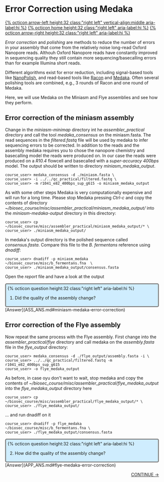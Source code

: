 # Error Correction using Medaka 

[{% octicon arrow-left height:32 class:"right left" vertical-align:middle aria-label:hi %}](ASS_F.md) [{% octicon home height:32 class:"right left" aria-label:hi %}](index.md) [{% octicon arrow-right height:32 class:"right left" aria-label:hi %}](ASS_BUSC.md)

*Error correction* and *polishing* are methods to reduce the number of errors in your assembly that come from the relatively noise long-read Oxford Nanopore reads. Althouh Oxford Nanopore reads have constantly improved in sequencing quality they still contain more sequencing/basecalling errors than for example Illumina short reads.

Different algorithms exist for error reduction, including signal-based tools like [NanoPolish](https://github.com/jts/nanopolish), and read-based tools like [Racon](https://github.com/isovic/racon) and [Medaka](https://github.com/nanoporetech/medaka). Often several polishing tools are combined, e.g., 3 rounds of Racon and one round of Medaka. 

Here, we will use Medaka on the Miniasm and Flye assemblies and see how they perform. 

## Error correction of the miniasm assembly

Change in the *miniasm-minimap* directory int he *assembler_practical* directory and call the tool *medaka_consensus* on the miniasm.fasta. The read sequences in the  *filtered.fastq* file will be used by medaka to infer sequencing errors to be corrected. In addition to the reads and the assembly medaka requires you to chose the nanopore chemistry and basecalling model the reads were produced on. In our case the reads were produced on a *R10.4* flowcell and basecalled with a *super-accuracy 400bps* model. The output should be written to directory *miniasm_medaka_output*.

    course_user> medaka_consensus -d ./miniasm.fasta \
    course_user> -i ../../qc_practical/filtered.fastq \
    course_user> -m r1041_e82_400bps_sup_g615 -o miniasm_medaka_output

As with some other steps Medaka is very computationally expensive and will run for a long time. Please stop Medaka pressing *Ctrl-c* and copy the contents of directory *~/biosec_course/misc/assembler_practical/miniasm_medaka_output/* into the *miniasm-medaka-output* directory in this directory:

    course_user> cp ~/biosec_course/misc/assembler_practical/miniasm_medaka_output/* \
    course_user> ./miniasm_medaka_output/

In medaka's output directory is the polished sequence called *consensus.fasta*. Compare this file to the *B. fermentans* reference using *dnadiff*:

    course_user> dnadiff -p miniasm_medaka ~/biosec_course/misc/b_fermentans.fna  \
    course_user> ./miniasm_medaka_output/consensus.fasta

Open the *report* file and have a look at the output

<div style="background-color:#cfedfe;border-radius:5px;border-style:solid;border-color:gray;padding:5px">
  {% octicon question height:32 class:"right left" aria-label:hi %} 
  <ol>
    <li>Did the quality of the assembly change?</li>
  </ol>
</div>
[Answer](ASS_ANS.md#miniasm-medaka-error-correction)

## Error correction of the Flye assembly

Now repeat the same process with the Flye assembly. First change into the *assembler_practical/flye* directory and call medaka on the *assembly.fasta* file in the *flye_output* directory:

    course_user> medaka_consensus -d ./flye_output/assembly.fasta -i \
    course_user> ../../qc_practical/filtered.fastq -m r1041_e82_400bps_sup_g615 
    course_user> -o flye_medaka_output

As before, in case oyu don't want to wait, stop medaka and copy the contents of *~/biosec_course/misc/assembler_practical/flye_medaka_output* into the *flye_medaka_output* directory here

    course_user> cp ~/biosec_course/misc/assembler_practical/flye_medaka_output/* \
    course_user> ./flye_medaka_output/

... and run dnadiff on it

    course_user> dnadiff -p flye_medaka ~/biosec_course/misc/b_fermentans.fna \
    course_user> ./flye_medaka_output/consensus.fasta

<div style="background-color:#cfedfe;border-radius:5px;border-style:solid;border-color:gray;padding:5px">
  {% octicon question height:32 class:"right left" aria-label:hi %}
  <ol start=2>
    <li>How did the quality of the assembly change?</li>
  </ol>
</div>
[Answer](APP_ANS.md#flye-medaka-error-correction)

<p align="right"><a href="https://bluemountainsanalytics.github.io/bma_ont_biosec_2022/ASS_BUSC.html">CONTINUE -></a>
</p>
